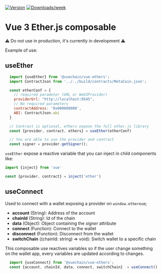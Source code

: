 [![Version](https://img.shields.io/npm/v/@vuechain/vue-ethers.svg)](https://npmjs.org/package/@vuechain/vue-ethers)
[![Downloads/week](https://img.shields.io/npm/dw/@vuechain/vue-ethers.svg)](https://npmjs.org/package/@vuechain/vue-ethers)

# Vue 3 Ether.js composable

:warning: Do not use in production, it's currently in development :warning:

Example of use:

## useEther
```js
  import {useEther} from '@vuechain/vue-ethers';
  import ContractJson from '../../build/contracts/MetaCoin.json';

  const etherConf = {
    // required parameter (URL or Web3Provider)
    providerUrl: "http://localhost:9545", 
    // No required parameters
    contractAddress: '0x000000000', 
    ABI: ContractJson.abi
  }

  // Contract is optional, ethers expose the full ether.js library
  const {provider, contract, ethers} = useEther(etherConf)

  // You are able to use the provider and contract 
  const signer = provider.getSigner();
```

`useEther` expose a reactive variable that you can inject in child components like:

```js
import {inject} from 'vue'

const {provider, contract} = inject('ether')
```

## useConnect
Used to connect with a wallet exposing a provider on `window.ethereum`;

- **account** (String): Address of the account
- **chainId** (String): Id of the chain 
- **data** (Object):  Object containing the *signer* attribute
- **connect** (Function): Connect to the wallet
- **disconnect** (Function): Disconnect from the wallet 
- **switchChain** ((chainId: string) => void): Switch wallet to a specific chain 

This composable use reactives variables so if the user change something on the wallet app, every variables are updated according to changes.
```js
  import {useConnect} from '@vuechain/vue-ethers';
  const {account, chainId, data, connect, switchChain}  = useConnect()
```
